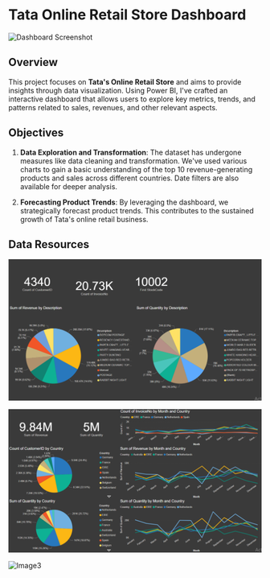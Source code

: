 # Tata Online Retail Store Dashboard

![Dashboard Screenshot](https://example.com/path/to/screenshot.png) <!-- Replace with an actual screenshot of your dashboard -->

## Overview

This project focuses on **Tata's Online Retail Store** and aims to provide insights through data visualization. Using Power BI, I've crafted an interactive dashboard that allows users to explore key metrics, trends, and patterns related to sales, revenues, and other relevant aspects.

## Objectives

1. **Data Exploration and Transformation**: The dataset has undergone measures like data cleaning and transformation. We've used various charts to gain a basic understanding of the top 10 revenue-generating products and sales across different countries. Date filters are also available for deeper analysis.

2. **Forecasting Product Trends**: By leveraging the dashboard, we strategically forecast product trends. This contributes to the sustained growth of Tata's online retail business.

## Data Resources

![Image1](assets/Screenshot%20(166).png)

![Image2](assets/Screenshot%20(167).png)

![Image3](assets/Scrrenshot%20(168).png)






